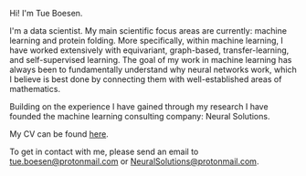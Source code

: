 
Hi! I'm Tue Boesen.

I'm a data scientist.
My main scientific focus areas are currently: machine learning and protein folding. More specifically, within machine learning, I have worked extensively with equivariant, graph-based, transfer-learning, and self-supervised learning. The goal of my work in machine learning has always been to fundamentally understand why neural networks work, which I believe is best done by connecting them with well-established areas of mathematics.

Building on the experience I have gained through my research I have founded the machine learning consulting company: Neural Solutions.

My CV can be found [here](https://raw.githubusercontent.com/tueboesen/CV/master/out/cv.pdf).

To get in contact with me, please send an email to [tue.boesen@protonmail.com](mailto:tue.boesen@protonmail.com)
 or [NeuralSolutions@protonmail.com](mailto:NeuralSolutions@protonmail.com). 

